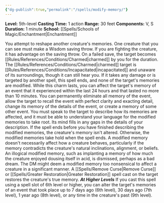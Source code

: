 ```yaml
---
{"dg-publish":true,"permalink":"/spells/modify-memory/"}
---
```


**Level:** 5th-level
**Casting Time:** 1 action
**Range:** 30 feet
**Components:** V, S
**Duration:** 1 minute
**School:** [[Spells/Schools of Magic/Enchantment\|Enchantment]]

You attempt to reshape another creature's memories. One creature that you can see must make a Wisdom saving throw. If you are fighting the creature, it has advantage on the saving throw. On a failed save, the target becomes [[Rules/References/Conditions/Charmed\|charmed]] by you for the duration. The [[Rules/References/Conditions/Charmed\|charmed]] target is [[Rules/References/Conditions/Incapacitated\|incapacitated]] and unaware of its surroundings, though it can still hear you. If it takes any damage or is targeted by another spell, this spell ends, and none of the target's memories are modified.
While this charm lasts, you can affect the target's memory of an event that it experienced within the last 24 hours and that lasted no more than 10 minutes. You can permanently eliminate all memory of the event, allow the target to recall the event with perfect clarity and exacting detail, change its memory of the details of the event, or create a memory of some other event.
You must speak to the target to describe how its memories are affected, and it must be able to understand your language for the modified memories to take root. Its mind fills in any gaps in the details of your description. If the spell ends before you have finished describing the modified memories, the creature's memory isn't altered. Otherwise, the modified memories take hold when the spell ends.
A modified memory doesn't necessarily affect how a creature behaves, particularly if the memory contradicts the creature's natural inclinations, alignment, or beliefs. An illogical modified memory, such as implanting a memory of how much the creature enjoyed dousing itself in acid, is dismissed, perhaps as a bad dream. The DM might deem a modified memory too nonsensical to affect a creature in a significant manner.
A [[Spells/Remove Curse\|Remove Curse]] or [[Spells/Greater Restoration\|Greater Restoration]] spell cast on the target restores the creature's true memory.
**_At Higher Levels_**
If you cast this spell using a spell slot of 6th level or higher, you can alter the target's memories of an event that took place up to 7 days ago (6th level), 30 days ago (7th level), 1 year ago (8th level), or any time in the creature's past (9th level).